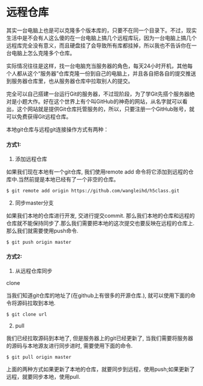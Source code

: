 
# 远程仓库

其实一台电脑上也是可以克隆多个版本库的，只要不在同一个目录下。不过，现实生活中是不会有人这么傻的在一台电脑上搞几个远程库玩，因为一台电脑上搞几个远程库完全没有意义，而且硬盘挂了会导致所有库都挂掉，所以我也不告诉你在一台电脑上怎么克隆多个仓库。

实际情况往往是这样，找一台电脑充当服务器的角色，每天24小时开机，其他每个人都从这个“服务器”仓库克隆一份到自己的电脑上，并且各自把各自的提交推送到服务器仓库里，也从服务器仓库中拉取别人的提交。

完全可以自己搭建一台运行Git的服务器，不过现阶段，为了学Git先搭个服务器绝对是小题大作。好在这个世界上有个叫GitHub的神奇的网站，从名字就可以看出，这个网站就是提供Git仓库托管服务的，所以，只要注册一个GitHub账号，就可以免费获得Git远程仓库。

本地git仓库与远程git连接操作方式有两种：

#### 方式1:

1. 添加远程仓库

如果我们现在本地有一个git仓库, 我们使用remote add 命令将它添加到远程的仓库中.当然前提是本地已经有了一个非空的仓库。

    $ git remote add origin https://github.com/wangleihd/h5class.git

2. 同步master分支

如果我们本地的仓库进行开发, 交进行提交commit. 那么我们本地的仓库和远程的仓库就不能保持同步了.那么我们需要把本地的这次提交也要反映在远程的仓库上. 那么我们就需要使用push命令.

    $ git push origin master

#### 方式2:

1. 从远程仓库同步

clone

当我们知道git仓库的地址了(在github上有很多的开源仓库.), 就可以使用下面的命令将源码拉取到本地.

    $ git clone url
    
 2. pull

我们已经拉取源码到本地了, 但是服务器上的git已经更新了, 当我们需要将服务器的源码与本地源友进行同步进时, 需要使用下面的命令.

    $ git pull origin master


上面的两种方式如果更新了本地的仓库，就要同步到远程，使用push;如果更新了远程，就要同步本地，使用pull.

